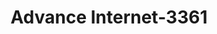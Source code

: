 ---
f_zip-code: 76522
f_state-code: TX
title: Advance Internet-3361
f_phone: 254-518-2245
f_city-only: Copperas Cove
f_address: 96 Cove Terrace Shopping Centre Copperas Cove
f_location-unique-id: '3361'
slug: advance-internet-3361
updated-on: '2024-05-30T13:46:58.046Z'
created-on: '2024-05-30T13:36:59.803Z'
published-on: '2024-05-30T13:54:32.469Z'
f_city-state: cms/city/copperas-cove-tx.md
f_company: cms/company/advance-internet.md
f_state: cms/state/texas.md
layout: '[payday-loan].html'
tags: payday-loan
---